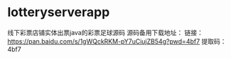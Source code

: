 # lotteryserverapp
线下彩票店铺实体出票java的彩票足球源码
源码备用下载地址：
链接：https://pan.baidu.com/s/1gWQckRKM-pY7uCiujZB54g?pwd=4bf7 提取码：4bf7
